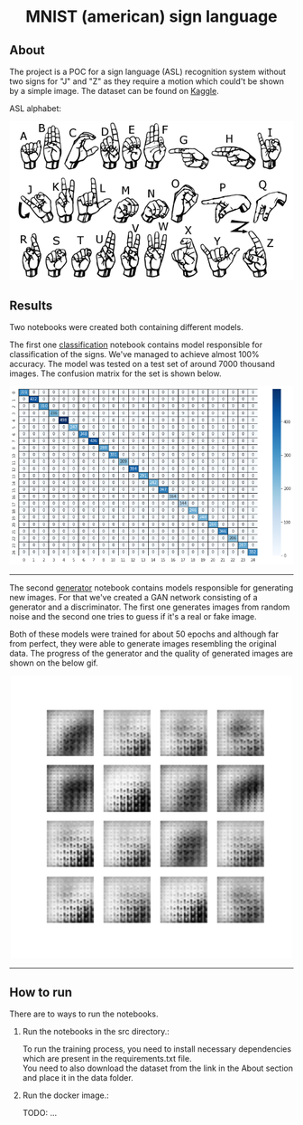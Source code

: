<center><h1>MNIST (american) sign language</h1></center>

<h2>About</h2>

The project is a POC for a sign language (ASL) recognition system without two signs for "J" and "Z" as they require a motion which could't be shown by a simple image.
The dataset can be found  on [Kaggle](https://www.kaggle.com/datamunge/sign-language-mnist).

ASL alphabet:
<center><img src="images/american_sign_language.png" alt="Alphabet" width="800"/></center>

<h2>Results</h2>

Two notebooks were created both containing different models.

The first one [classification](src/classification.ipynb) notebook contains model responsible for classification of the signs. We've managed to achieve almost 100% accuracy. The model was tested on a test set of around 7000 thousand images.
The confusion matrix for the set is shown below.

<center><img src="images/confusion_matrix.png" alt="Confusion matrix" width="800"/></center>

---

The second [generator](src/generator.ipynb) notebook contains models responsible for generating new images. For that we've created a GAN network consisting of a generator and a discriminator. The first one generates images from random noise and the second one tries to guess if it's a real or fake image.

Both of these models were trained for about 50 epochs and although far from perfect, they were able to generate images resembling the original data. The progress of the generator and the quality of generated images are shown on the below gif.

<center><img src="images/dcgan.gif" alt="Generation progress" width="500"/></center>

---

<h2>How to run</h2>

There are to ways to run the notebooks.

1. Run the notebooks in the src directory.:

    To run the training process, you need to install necessary dependencies which are present in the requirements.txt file.<Br>
    You need to also download the dataset from the link in the About section and place it in the data folder.

2. Run the docker image.:

    TODO: ...